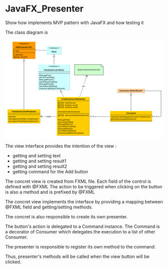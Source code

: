 # JavaFX_Presenter

Show how implements MVP pattern with JavaFX and how testing it

The class diagram is

![Class diagram](https://github.com/oterrien/JavaFX_Presenter/blob/master/class.diag.png)

The view interface provides the intention of the view :
- getting and setting text
- getting and setting result1
- getting and setting result2
- getting command for the Add button

The concret view is created from FXML file.
Each field of the control is defined with @FXML
The action to be triggered when clicking on the button is also a method and is prefixed by @FXML

The concret view implements the interface by providing a mapping between @FXML field and getting/setting methods. 

The concret is also responsible to create its own presenter.

The button's action is delegated to a Command instance. 
The Command is a decorator of Consumer<ActionEvent> which delegates the execution to a list of other Consumer<ActionEvent>. 

The presenter is responsible to register its own method to the command. 

Thus, presenter's methods will be called when the view button will be clicked.


